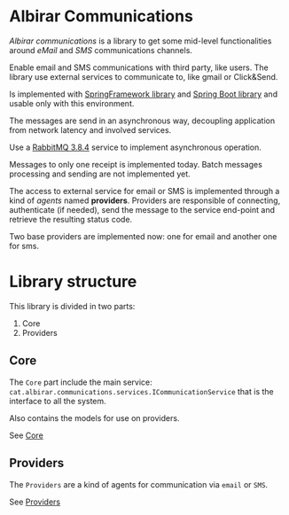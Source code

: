 # Albirar Communications

*Albirar communications* is a library to get some mid-level functionalities around *eMail* and *SMS* communications channels.

Enable email and SMS communications with third party, like users. The library use external services to communicate to, like gmail or Click&Send.

Is implemented with [SpringFramework library](https://spring.io/projects/spring-framework "SpringFramework library") and [Spring Boot library](https://spring.io/projects/spring-boot "Spring Boot library") and usable only with this environment.

The messages are send in an asynchronous way, decoupling application from network latency and involved services.

Use a [RabbitMQ 3.8.4](https://github.com/rabbitmq/rabbitmq-server/releases/tag/v3.8.4) service to implement asynchronous operation.

Messages to only one receipt is implemented today. Batch messages processing and sending are not implemented yet.

The access to external service for email or SMS is implemented through a kind of *agents* named **providers**. Providers are responsible of connecting, authenticate (if needed), send the message to the service end-point and retrieve the resulting status code.

Two base providers are implemented now: one for email and another one for sms.

# Library structure

This library is divided in two parts:

1. Core
2. Providers

## Core

The `Core` part include the main service: `cat.albirar.communications.services.ICommunicationService` that is the interface to all the system.

Also contains the models for use on providers.

See [Core](core/index.html)

## Providers

The `Providers` are a kind of agents for communication via `email` or `SMS`. 

See [Providers](providers/index.html)
